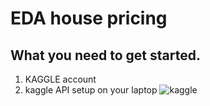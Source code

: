 # EDA house pricing

## What you need to get started.

1. KAGGLE account
2. kaggle API setup on your laptop ![kaggle](https://github.com/Kaggle/kaggle-api)
